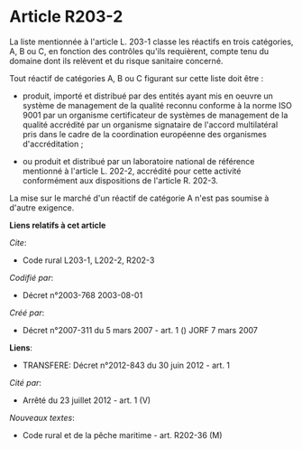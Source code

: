 # Article R203-2

La liste mentionnée à l'article L. 203-1 classe les réactifs en trois catégories, A, B ou C, en fonction des contrôles qu'ils
requièrent, compte tenu du domaine dont ils relèvent et du risque sanitaire concerné.

Tout réactif de catégories A, B ou C figurant sur cette liste doit être :

- produit, importé et distribué par des entités ayant mis en oeuvre un système de management de la qualité reconnu conforme à
la norme ISO 9001 par un organisme certificateur de systèmes de management de la qualité accrédité par un organisme
signataire de l'accord multilatéral pris dans le cadre de la coordination européenne des organismes d'accréditation ;

- ou produit et distribué par un laboratoire national de référence mentionné à l'article L. 202-2, accrédité pour cette
activité conformément aux dispositions de l'article R. 202-3.

La mise sur le marché d'un réactif de catégorie A n'est pas soumise à d'autre exigence.

**Liens relatifs à cet article**

_Cite_:

  - Code rural L203-1, L202-2, R202-3

_Codifié par_:

  - Décret n°2003-768 2003-08-01

_Créé par_:

  - Décret n°2007-311 du 5 mars 2007 - art. 1 () JORF 7 mars 2007

**Liens**:

  - TRANSFERE: Décret n°2012-843 du 30 juin 2012 - art. 1

_Cité par_:

  - Arrêté du 23 juillet 2012 - art. 1 (V)

_Nouveaux textes_:

  - Code rural et de la pêche maritime - art. R202-36 (M)
